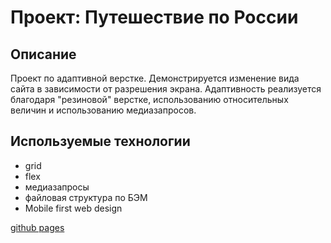 # Проект: Путешествие по России

## Описание

Проект по адаптивной верстке. Демонстрируется изменение вида сайта в зависимости от разрешения экрана. Адаптивность реализуется благодаря "резиновой" верстке, использованию относительных величин и использованию медиазапросов.

## Используемые технологии

- grid
- flex
- медиазапросы
- файловая структура по БЭМ
- Mobile first web design

[github pages](https://ddgusar.github.io/russian-travel/index.html)
